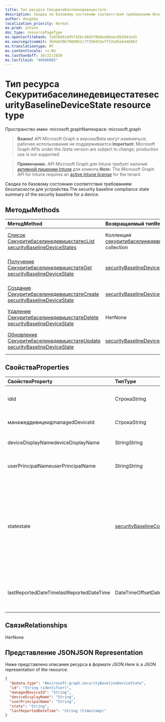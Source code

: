 ```yaml
---
title: Тип ресурса Секуритибаселинедевицестате
description: Сводка по базовому состоянию соответствия требованиям безопасности для устройства.
author: dougeby
localization_priority: Normal
ms.prod: intune
doc_type: resourcePageType
ms.openlocfilehash: 33d3b6614957426c48d2f8b9ee9b4ac8b5941ed1
ms.sourcegitcommit: 3b9eb50b790d952c7f350433ef7531d5e6d4b963
ms.translationtype: MT
ms.contentlocale: ru-RU
ms.lasthandoff: 10/22/2020
ms.locfileid: "48696085"
---
```

# <a name="securitybaselinedevicestate-resource-type"></a><span data-ttu-id="361d3-103">Тип ресурса Секуритибаселинедевицестате</span><span class="sxs-lookup"><span data-stu-id="361d3-103">securityBaselineDeviceState resource type</span></span>

<span data-ttu-id="361d3-104">Пространство имен: microsoft.graph</span><span class="sxs-lookup"><span data-stu-id="361d3-104">Namespace: microsoft.graph</span></span>

> <span data-ttu-id="361d3-105">**Важно!** API Microsoft Graph в версии/Beta могут изменяться; рабочее использование не поддерживается.</span><span class="sxs-lookup"><span data-stu-id="361d3-105">**Important:** Microsoft Graph APIs under the /beta version are subject to change; production use is not supported.</span></span>

> <span data-ttu-id="361d3-106">**Примечание.** API Microsoft Graph для Intune требует наличия [активной лицензии Intune](https://go.microsoft.com/fwlink/?linkid=839381) для клиента.</span><span class="sxs-lookup"><span data-stu-id="361d3-106">**Note:** The Microsoft Graph API for Intune requires an [active Intune license](https://go.microsoft.com/fwlink/?linkid=839381) for the tenant.</span></span>

<span data-ttu-id="361d3-107">Сводка по базовому состоянию соответствия требованиям безопасности для устройства.</span><span class="sxs-lookup"><span data-stu-id="361d3-107">The security baseline compliance state summary of the security baseline for a device.</span></span>

## <a name="methods"></a><span data-ttu-id="361d3-108">Методы</span><span class="sxs-lookup"><span data-stu-id="361d3-108">Methods</span></span>
|<span data-ttu-id="361d3-109">Метод</span><span class="sxs-lookup"><span data-stu-id="361d3-109">Method</span></span>|<span data-ttu-id="361d3-110">Возвращаемый тип</span><span class="sxs-lookup"><span data-stu-id="361d3-110">Return Type</span></span>|<span data-ttu-id="361d3-111">Описание</span><span class="sxs-lookup"><span data-stu-id="361d3-111">Description</span></span>|
|:---|:---|:---|
|[<span data-ttu-id="361d3-112">Список Секуритибаселинедевицестатес</span><span class="sxs-lookup"><span data-stu-id="361d3-112">List securityBaselineDeviceStates</span></span>](../api/intune-deviceintent-securitybaselinedevicestate-list.md)|<span data-ttu-id="361d3-113">Коллекция [секуритибаселинедевицестате](../resources/intune-deviceintent-securitybaselinedevicestate.md)</span><span class="sxs-lookup"><span data-stu-id="361d3-113">[securityBaselineDeviceState](../resources/intune-deviceintent-securitybaselinedevicestate.md) collection</span></span>|<span data-ttu-id="361d3-114">Список свойств и связей объектов [секуритибаселинедевицестате](../resources/intune-deviceintent-securitybaselinedevicestate.md) .</span><span class="sxs-lookup"><span data-stu-id="361d3-114">List properties and relationships of the [securityBaselineDeviceState](../resources/intune-deviceintent-securitybaselinedevicestate.md) objects.</span></span>|
|[<span data-ttu-id="361d3-115">Получение Секуритибаселинедевицестате</span><span class="sxs-lookup"><span data-stu-id="361d3-115">Get securityBaselineDeviceState</span></span>](../api/intune-deviceintent-securitybaselinedevicestate-get.md)|[<span data-ttu-id="361d3-116">securityBaselineDeviceState</span><span class="sxs-lookup"><span data-stu-id="361d3-116">securityBaselineDeviceState</span></span>](../resources/intune-deviceintent-securitybaselinedevicestate.md)|<span data-ttu-id="361d3-117">Чтение свойств и связей объекта [секуритибаселинедевицестате](../resources/intune-deviceintent-securitybaselinedevicestate.md) .</span><span class="sxs-lookup"><span data-stu-id="361d3-117">Read properties and relationships of the [securityBaselineDeviceState](../resources/intune-deviceintent-securitybaselinedevicestate.md) object.</span></span>|
|[<span data-ttu-id="361d3-118">Создание Секуритибаселинедевицестате</span><span class="sxs-lookup"><span data-stu-id="361d3-118">Create securityBaselineDeviceState</span></span>](../api/intune-deviceintent-securitybaselinedevicestate-create.md)|[<span data-ttu-id="361d3-119">securityBaselineDeviceState</span><span class="sxs-lookup"><span data-stu-id="361d3-119">securityBaselineDeviceState</span></span>](../resources/intune-deviceintent-securitybaselinedevicestate.md)|<span data-ttu-id="361d3-120">Создание нового объекта [секуритибаселинедевицестате](../resources/intune-deviceintent-securitybaselinedevicestate.md) .</span><span class="sxs-lookup"><span data-stu-id="361d3-120">Create a new [securityBaselineDeviceState](../resources/intune-deviceintent-securitybaselinedevicestate.md) object.</span></span>|
|[<span data-ttu-id="361d3-121">Удаление Секуритибаселинедевицестате</span><span class="sxs-lookup"><span data-stu-id="361d3-121">Delete securityBaselineDeviceState</span></span>](../api/intune-deviceintent-securitybaselinedevicestate-delete.md)|<span data-ttu-id="361d3-122">Нет</span><span class="sxs-lookup"><span data-stu-id="361d3-122">None</span></span>|<span data-ttu-id="361d3-123">Удаляет объект [секуритибаселинедевицестате](../resources/intune-deviceintent-securitybaselinedevicestate.md).</span><span class="sxs-lookup"><span data-stu-id="361d3-123">Deletes a [securityBaselineDeviceState](../resources/intune-deviceintent-securitybaselinedevicestate.md).</span></span>|
|[<span data-ttu-id="361d3-124">Обновление Секуритибаселинедевицестате</span><span class="sxs-lookup"><span data-stu-id="361d3-124">Update securityBaselineDeviceState</span></span>](../api/intune-deviceintent-securitybaselinedevicestate-update.md)|[<span data-ttu-id="361d3-125">securityBaselineDeviceState</span><span class="sxs-lookup"><span data-stu-id="361d3-125">securityBaselineDeviceState</span></span>](../resources/intune-deviceintent-securitybaselinedevicestate.md)|<span data-ttu-id="361d3-126">Обновление свойств объекта [секуритибаселинедевицестате](../resources/intune-deviceintent-securitybaselinedevicestate.md) .</span><span class="sxs-lookup"><span data-stu-id="361d3-126">Update the properties of a [securityBaselineDeviceState](../resources/intune-deviceintent-securitybaselinedevicestate.md) object.</span></span>|

## <a name="properties"></a><span data-ttu-id="361d3-127">Свойства</span><span class="sxs-lookup"><span data-stu-id="361d3-127">Properties</span></span>
|<span data-ttu-id="361d3-128">Свойство</span><span class="sxs-lookup"><span data-stu-id="361d3-128">Property</span></span>|<span data-ttu-id="361d3-129">Тип</span><span class="sxs-lookup"><span data-stu-id="361d3-129">Type</span></span>|<span data-ttu-id="361d3-130">Описание</span><span class="sxs-lookup"><span data-stu-id="361d3-130">Description</span></span>|
|:---|:---|:---|
|<span data-ttu-id="361d3-131">id</span><span class="sxs-lookup"><span data-stu-id="361d3-131">id</span></span>|<span data-ttu-id="361d3-132">Строка</span><span class="sxs-lookup"><span data-stu-id="361d3-132">String</span></span>|<span data-ttu-id="361d3-133">Уникальный идентификатор объекта</span><span class="sxs-lookup"><span data-stu-id="361d3-133">Unique identifier of the entity</span></span>|
|<span data-ttu-id="361d3-134">манажеддевицеид</span><span class="sxs-lookup"><span data-stu-id="361d3-134">managedDeviceId</span></span>|<span data-ttu-id="361d3-135">Строка</span><span class="sxs-lookup"><span data-stu-id="361d3-135">String</span></span>|<span data-ttu-id="361d3-136">Идентификатор устройства Intune</span><span class="sxs-lookup"><span data-stu-id="361d3-136">Intune device id</span></span>|
|<span data-ttu-id="361d3-137">deviceDisplayName</span><span class="sxs-lookup"><span data-stu-id="361d3-137">deviceDisplayName</span></span>|<span data-ttu-id="361d3-138">String</span><span class="sxs-lookup"><span data-stu-id="361d3-138">String</span></span>|<span data-ttu-id="361d3-139">Отображаемое имя устройства</span><span class="sxs-lookup"><span data-stu-id="361d3-139">Display name of the device</span></span>|
|<span data-ttu-id="361d3-140">userPrincipalName</span><span class="sxs-lookup"><span data-stu-id="361d3-140">userPrincipalName</span></span>|<span data-ttu-id="361d3-141">String</span><span class="sxs-lookup"><span data-stu-id="361d3-141">String</span></span>|<span data-ttu-id="361d3-142">"User Principal Name" (Имя участника-пользователя);</span><span class="sxs-lookup"><span data-stu-id="361d3-142">User Principal Name</span></span>|
|<span data-ttu-id="361d3-143">state</span><span class="sxs-lookup"><span data-stu-id="361d3-143">state</span></span>|[<span data-ttu-id="361d3-144">securityBaselineComplianceState</span><span class="sxs-lookup"><span data-stu-id="361d3-144">securityBaselineComplianceState</span></span>](../resources/intune-deviceintent-securitybaselinecompliancestate.md)|<span data-ttu-id="361d3-145">Состояние соответствия нормативным требованиям безопасности.</span><span class="sxs-lookup"><span data-stu-id="361d3-145">Security baseline compliance state.</span></span> <span data-ttu-id="361d3-146">Возможные значения: `unknown`, `secure`, `notApplicable`, `notSecure`, `error`, `conflict`.</span><span class="sxs-lookup"><span data-stu-id="361d3-146">Possible values are: `unknown`, `secure`, `notApplicable`, `notSecure`, `error`, `conflict`.</span></span>|
|<span data-ttu-id="361d3-147">lastReportedDateTime</span><span class="sxs-lookup"><span data-stu-id="361d3-147">lastReportedDateTime</span></span>|<span data-ttu-id="361d3-148">DateTimeOffset</span><span class="sxs-lookup"><span data-stu-id="361d3-148">DateTimeOffset</span></span>|<span data-ttu-id="361d3-149">Дата и время последнего изменения отчета о политике</span><span class="sxs-lookup"><span data-stu-id="361d3-149">Last modified date time of the policy report</span></span>|

## <a name="relationships"></a><span data-ttu-id="361d3-150">Связи</span><span class="sxs-lookup"><span data-stu-id="361d3-150">Relationships</span></span>
<span data-ttu-id="361d3-151">Нет</span><span class="sxs-lookup"><span data-stu-id="361d3-151">None</span></span>

## <a name="json-representation"></a><span data-ttu-id="361d3-152">Представление JSON</span><span class="sxs-lookup"><span data-stu-id="361d3-152">JSON Representation</span></span>
<span data-ttu-id="361d3-153">Ниже представлено описание ресурса в формате JSON.</span><span class="sxs-lookup"><span data-stu-id="361d3-153">Here is a JSON representation of the resource.</span></span>
<!-- {
  "blockType": "resource",
  "keyProperty": "id",
  "@odata.type": "microsoft.graph.securityBaselineDeviceState"
}
-->
``` json
{
  "@odata.type": "#microsoft.graph.securityBaselineDeviceState",
  "id": "String (identifier)",
  "managedDeviceId": "String",
  "deviceDisplayName": "String",
  "userPrincipalName": "String",
  "state": "String",
  "lastReportedDateTime": "String (timestamp)"
}
```





